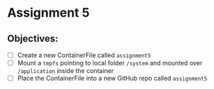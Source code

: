 # Assignment 5

## Objectives:

- [ ] Create a new ContainerFile called `assignment5`
- [ ] Mount a `tmpfs` pointing to local folder `/system` and mounted over `/application` inside the container
- [ ] Place the ContainerFile into a new GitHub repo called `assignment5`
